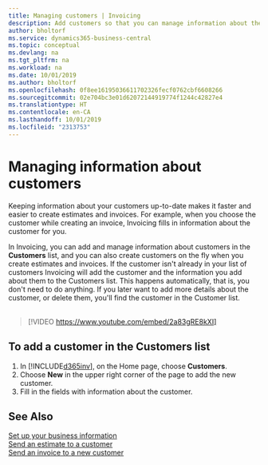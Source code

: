 ```yaml
---
title: Managing customers | Invoicing
description: Add customers so that you can manage information about them and send estimates and invoices more quickly.
author: bholtorf
ms.service: dynamics365-business-central
ms.topic: conceptual
ms.devlang: na
ms.tgt_pltfrm: na
ms.workload: na
ms.date: 10/01/2019
ms.author: bholtorf
ms.openlocfilehash: 0f8ee16195036611702326fecf0762cbf6608266
ms.sourcegitcommit: 02e704bc3e01d62072144919774f1244c42827e4
ms.translationtype: HT
ms.contentlocale: en-CA
ms.lasthandoff: 10/01/2019
ms.locfileid: "2313753"
---
```

# <a name="managing-information-about-customers"></a>Managing information about customers
Keeping information about your customers up-to-date makes it faster and easier to create estimates and invoices. For example, when you choose the customer while creating an invoice, Invoicing fills in information about the customer for you.  

In Invoicing, you can add and manage information about customers in the **Customers** list, and you can also create customers on the fly when you create estimates and invoices. If the customer isn't already in your list of customers Invoicing will add the customer and the information you add about them to the Customers list. This happens automatically, that is, you don't need to do anything. If you later want to add more details about the customer, or delete them, you'll find the customer in the Customer list.    <br></br>


> [!VIDEO https://www.youtube.com/embed/2a83gRE8kXI]

## <a name="to-add-a-customer-in-the-customers-list"></a>To add a customer in the Customers list
1. In [!INCLUDE[d365inv](includes/d365inv.md)], on the Home page, choose **Customers**.  
2. Choose **New** in the upper right corner of the page to add the new customer.  
3. Fill in the fields with information about the customer.  

## <a name="see-also"></a>See Also
[Set up your business information](set-up-business-profile.md)  
[Send an estimate to a customer](send-estimate.md)  
[Send an invoice to a new customer](send-invoice.md)